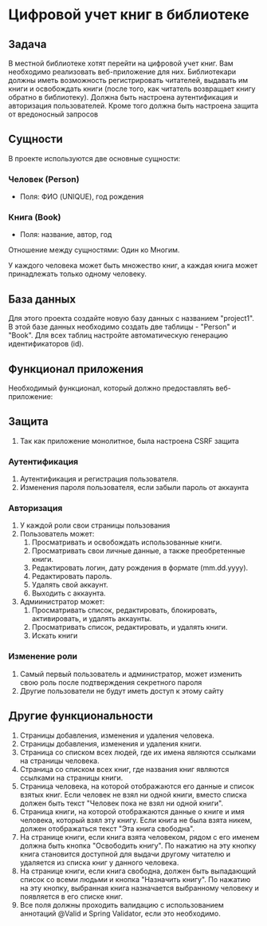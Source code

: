# Цифровой учет книг в библиотеке

## Задача

В местной библиотеке хотят перейти на цифровой учет книг. Вам необходимо реализовать веб-приложение для них. Библиотекари должны иметь возможность регистрировать читателей, выдавать им книги и освобождать книги (после того, как читатель возвращает книгу обратно в библиотеку). Должна быть настроена аутентификация и авторизация пользователей. Кроме того должна быть настроена защита от вредоносный запросов

## Сущности

В проекте используются две основные сущности:

### Человек (Person)

- Поля: ФИО (UNIQUE), год рождения

### Книга (Book)

- Поля: название, автор, год

Отношение между сущностями: Один ко Многим.

У каждого человека может быть множество книг, а каждая книга может принадлежать только одному человеку.

## База данных

Для этого проекта создайте новую базу данных с названием "project1". В этой базе данных необходимо создать две таблицы - "Person" и "Book". Для всех таблиц настройте автоматическую генерацию идентификаторов (id).

## Функционал приложения

Необходимый функционал, который должно предоставлять веб-приложение:

## Защита
1. Так как приложение монолитное, была настроена CSRF защита

### Аутентификация
1. Аутентификация и регистрация пользователя.
2. Изменения пароля пользователя, если забыли пароль от аккаунта

### Авторизация
1. У каждой роли свои страницы пользования
2. Пользователь может:
   1. Просматривать и освобождать использованные книги.
   2. Просматривать свои личные данные, а также преобретенные книги.
   3. Редактировать логин, дату рождения в формате (mm.dd.yyyy).
   4. Редактировать пароль.
   5. Удалять свой аккаунт.
   6. Выходить с аккаунта.
3. Адмиинистратор может:
   1. Просматривать список, редактировать, блокировать, активировать, и удалять аккаунты.
   2. Просматривать список, редактировать, и удалять книги.
   3. Искать книги

### Изменение роли
1. Самый первый пользователь и администратор, может изменить свою роль после подтверждения секретного пароля
2. Другие пользователи не будут иметь доступ к этому сайту

## Другие функциональности
1. Страницы добавления, изменения и удаления человека.
2. Страницы добавления, изменения и удаления книги.
3. Страница со списком всех людей, где их имена являются ссылками на страницы человека.
4. Страница со списком всех книг, где названия книг являются ссылками на страницы книги.
5. Страница человека, на которой отображаются его данные и список взятых книг. Если человек не взял ни одной книги, вместо списка должен быть текст "Человек пока не взял ни одной книги".
6. Страница книги, на которой отображаются данные о книге и имя человека, который взял эту книгу. Если книга не была взята никем, должен отображаться текст "Эта книга свободна".
7. На странице книги, если книга взята человеком, рядом с его именем должна быть кнопка "Освободить книгу". По нажатию на эту кнопку книга становится доступной для выдачи другому читателю и удаляется из списка книг у данного человека.
8. На странице книги, если книга свободна, должен быть выпадающий список со всеми людьми и кнопка "Назначить книгу". По нажатию на эту кнопку, выбранная книга назначается выбранному человеку и появляется в его списке книг.
9. Все поля должны проходить валидацию с использованием аннотаций @Valid и Spring Validator, если это необходимо.

